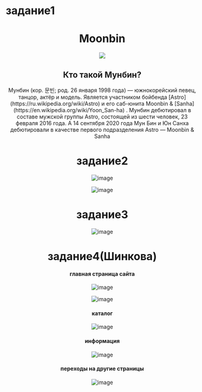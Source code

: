 # задание1
<h1 align = "center">Moonbin</h1>
<div align = "center">
 <img src = "https://uploads.disquscdn.com/images/be230e95e75e93ae95601dfa25939438d3732ec8df508b8c92b4beafd81bb330.jpg?w=600&h=1000"
</div>
 
 <h2 align = "center">Кто такой Мунбин?</h2>
Мунбин (кор. 문빈; род. 26 января 1998 года) — южнокорейский певец, танцор, актёр и модель. Является участником бойбенда [Astro](https://ru.wikipedia.org/wiki/Astro) и его саб-юнита Moonbin & [Sanha](https://en.wikipedia.org/wiki/Yoon_San-ha) . Мунбин дебютировал в составе мужской группы Astro, состоящей из шести человек, 23 февраля 2016 года. А 14 сентября 2020 года Мун Бин и Юн Санха дебютировали в качестве первого подразделения Astro — Moonbin & Sanha


# задание2 
![image](https://user-images.githubusercontent.com/130052563/231163050-4b4d7faf-3b8e-444e-a3e5-21859b204d5e.png)

 ![image](https://user-images.githubusercontent.com/130052563/231163763-b4de8733-f100-42a2-b31b-64d387c6cebc.png)

 # задание3
 ![image](https://user-images.githubusercontent.com/130052563/231164527-75e8151f-f32e-466e-9b4e-3e4b6e01e110.png)

 # задание4(Шинкова)
 <h4 align = "center">главная страница сайта</h4>
 
 ![image](https://user-images.githubusercontent.com/130052042/231462753-c3820480-53d0-4c6c-8b3e-b242cfbc86f8.png)
 
![image](https://user-images.githubusercontent.com/130052042/231464987-5e34c8b5-64d3-4a10-befc-e36663c02b01.png)
 
 <h4 align = "center">каталог</h4>
 
![image](https://user-images.githubusercontent.com/130052042/231465053-7dfafd89-5ea6-4ad1-b3c1-c6b8a977b389.png)
 
<h4 align = "center">информация</h4>
 
 ![image](https://user-images.githubusercontent.com/130052042/231475339-ff9cc2ed-bf9f-47ed-b1eb-0c2a026747c8.png)

 <h4 align = "center">переходы на другие страницы</h4>
 
 ![image](https://user-images.githubusercontent.com/130052042/231476602-330c7af7-3d2f-467a-be27-53898520fc6c.png)
 
